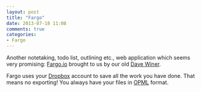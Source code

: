 ```yaml
---
layout: post
title: "Fargo"
date: 2013-07-18 11:08
comments: true
categories: 
- Fargo
---
```


Another notetaking, todo list, outlining etc., web application which seems very promising: [Fargo.io](fargo.io) brought to us by our old [Dave Winer](http://scripting.com/).

Fargo uses your [Dropbox](http://www.dropbox.com) account to save all the work you have done. That means no exporting! You always have your files in [OPML](http://en.wikipedia.org/wiki/OPML) format.